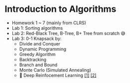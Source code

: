 # Introduction to Algorithms

- Homework 1 ~ 7 (mainly from CLRS)
- Lab 1: Sorting algorithms
- Lab 2: Red-Black Tree, B-Tree, B+ Tree from scratch :sweat_smile:
- Lab 3: 0-1 Knapsack by:
  - Divide and Conquer
  - Dynamic Programming
  - Greedy Algorithm
  - Backtracking
  - Branch and Bound
  - Monte Carlo (Simulated Annealing)
  - :star2: Deep Reinfocement Learning [[1]](https://openreview.net/forum?id=ByxBFsRqYm) [[2]](https://proceedings.neurips.cc/paper_files/paper/2020/hash/f231f2107df69eab0a3862d50018a9b2-Abstract.html)
